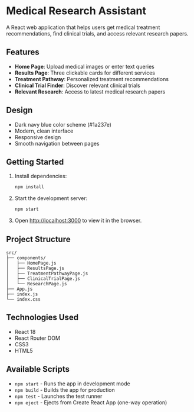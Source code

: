 # Medical Research Assistant

A React web application that helps users get medical treatment recommendations, find clinical trials, and access relevant research papers.

## Features

- **Home Page**: Upload medical images or enter text queries
- **Results Page**: Three clickable cards for different services
- **Treatment Pathway**: Personalized treatment recommendations
- **Clinical Trial Finder**: Discover relevant clinical trials
- **Relevant Research**: Access to latest medical research papers

## Design

- Dark navy blue color scheme (#1a237e)
- Modern, clean interface
- Responsive design
- Smooth navigation between pages

## Getting Started

1. Install dependencies:
   ```bash
   npm install
   ```

2. Start the development server:
   ```bash
   npm start
   ```

3. Open [http://localhost:3000](http://localhost:3000) to view it in the browser.

## Project Structure

```
src/
├── components/
│   ├── HomePage.js
│   ├── ResultsPage.js
│   ├── TreatmentPathwayPage.js
│   ├── ClinicalTrialPage.js
│   └── ResearchPage.js
├── App.js
├── index.js
└── index.css
```

## Technologies Used

- React 18
- React Router DOM
- CSS3
- HTML5

## Available Scripts

- `npm start` - Runs the app in development mode
- `npm build` - Builds the app for production
- `npm test` - Launches the test runner
- `npm eject` - Ejects from Create React App (one-way operation)
